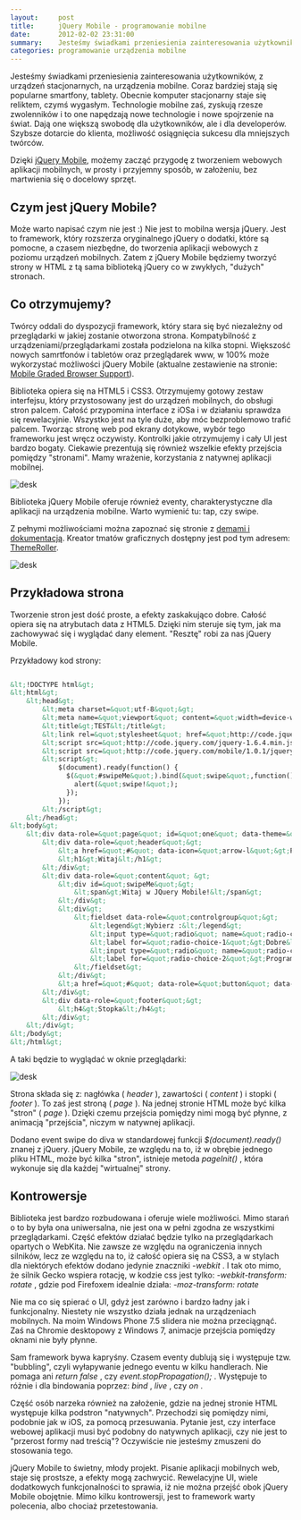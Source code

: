 ```yaml
---
layout:     post
title:      jQuery Mobile - programowanie mobilne
date:       2012-02-02 23:31:00
summary:    Jesteśmy świadkami przeniesienia zainteresowania użytkowników, z urządzeń stacjonarnych, na urządzenia mobilne. Coraz bardziej stają się popularne smartfony, tablety. Obecnie komputer stacjonarny staje się reliktem, czymś wygasłym. Technologie mobilne zaś, zyskują rzesze zwolenników i to one napędza...
categories: programowanie urządzenia mobilne
---
```




Jesteśmy świadkami przeniesienia zainteresowania użytkowników, z urządzeń stacjonarnych, na urządzenia mobilne. Coraz bardziej stają się popularne smartfony, tablety. Obecnie komputer stacjonarny staje się reliktem, czymś wygasłym. Technologie mobilne zaś, zyskują rzesze zwolenników i to one napędzają nowe technologie i nowe spojrzenie na świat. Dają one większą swobodę dla użytkowników, ale i dla developerów. Szybsze dotarcie do klienta, możliwość osiągnięcia sukcesu dla mniejszych twórców. 

Dzięki [jQuery Mobile](http://jquerymobile.com/), możemy zacząć przygodę z tworzeniem webowych aplikacji mobilnych, w prosty i przyjemny sposób, w założeniu, bez martwienia się o docelowy sprzęt.




## Czym jest jQuery Mobile?



Może warto napisać czym nie jest :) Nie jest to mobilna wersja jQuery. Jest to framework, który rozszerza oryginalnego jQuery o dodatki, które są pomocne, a czasem niezbędne, do tworzenia aplikacji webowych z poziomu urządzeń mobilnych. Zatem z jQuery Mobile będziemy tworzyć strony w HTML z tą sama biblioteką jQuery co w zwykłych, &quot;dużych&quot; stronach. 



## Co otrzymujemy?



Twórcy oddali do dyspozycji framework, który stara się być niezależny od przeglądarki w jakiej zostanie otworzona strona. Kompatybilność z urządzeniami/przeglądarkami została podzielona na kilka stopni. Większość nowych samrtfonów i tabletów oraz przeglądarek www, w 100% może wykorzystać możliwości jQuery Mobile (aktualne zestawienie na stronie: [Mobile Graded Browser Support](http://jquerymobile.com/gbs/)).



Biblioteka opiera się na HTML5 i CSS3. Otrzymujemy gotowy zestaw interfejsu, który przystosowany jest do urządzeń mobilnych, do obsługi stron palcem. Całość przypomina interface z iOSa i w działaniu sprawdza się rewelacyjnie. Wszystko jest na tyle duże, aby móc bezproblemowo trafić palcem. Tworząc stronę web pod ekrany dotykowe, wybór tego frameworku jest wręcz oczywisty. Kontrolki jakie otrzymujemy i cały UI jest bardzo bogaty. Ciekawie prezentują się również wszelkie efekty przejścia pomiędzy &quot;stronami&quot;. Mamy wrażenie, korzystania z natywnej aplikacji mobilnej.



![desk](https://raw.githubusercontent.com/djfoxer/djfoxer.github.io/master/_img/2012-2-2-_150_/g_-_608x405_-_-_30130x20120202222432_0.png)




Biblioteka jQuery Mobile oferuje również eventy, charakterystyczne dla aplikacji na urządzenia mobilne. Warto wymienić tu: tap, czy swipe. 

Z pełnymi możliwościami można zapoznać się stronie z [demami i dokumentacją](http://jquerymobile.com/demos). Kreator tmatów graficznych dostępny jest pod tym adresem: [ThemeRoller](http://jquerymobile.com/themeroller/).



![desk](https://raw.githubusercontent.com/djfoxer/djfoxer.github.io/master/_img/2012-2-2-_150_/g_-_608x405_-_-_30130x20120202222415_0.png)





## Przykładowa strona



Tworzenie stron jest dość proste, a efekty zaskakująco dobre.
Całość opiera się na atrybutach data z HTML5. Dzięki nim steruje się tym, jak ma zachowywać się i wyglądać dany element. &quot;Resztę&quot; robi za nas jQuery Mobile.

Przykładowy kod strony:


```html

&lt;!DOCTYPE html&gt; 
&lt;html&gt; 
	&lt;head&gt;
		&lt;meta charset=&quot;utf-8&quot;&gt;
		&lt;meta name=&quot;viewport&quot; content=&quot;width=device-width, initial-scale=1&quot;&gt; 
		&lt;title&gt;TEST&lt;/title&gt; 
		&lt;link rel=&quot;stylesheet&quot; href=&quot;http://code.jquery.com/mobile/1.0.1/jquery.mobile-1.0.1.min.css&quot; /&gt;
		&lt;script src=&quot;http://code.jquery.com/jquery-1.6.4.min.js&quot;&gt;&lt;/script&gt;
		&lt;script src=&quot;http://code.jquery.com/mobile/1.0.1/jquery.mobile-1.0.1.min.js&quot;&gt;&lt;/script&gt;
		&lt;script&gt;
			$(document).ready(function() {
			  $(&quot;#swipeMe&quot;).bind(&quot;swipe&quot;,function(){
				alert(&quot;swipe!&quot;);
			  });
			});
		&lt;/script&gt;
	&lt;/head&gt; 
&lt;body&gt; 
	&lt;div data-role=&quot;page&quot; id=&quot;one&quot; data-theme=&quot;c&quot;&gt;	
		&lt;div data-role=&quot;header&quot;&gt;
			&lt;a href=&quot;#&quot; data-icon=&quot;arrow-l&quot;&gt;Powrót&lt;/a&gt;
			&lt;h1&gt;Witaj&lt;/h1&gt;
		&lt;/div&gt;
		&lt;div data-role=&quot;content&quot; &gt;	
			&lt;div id=&quot;swipeMe&quot;&gt;
				&lt;span&gt;Witaj w JQuery Mobile!&lt;/span&gt;
			&lt;/div&gt;
			&lt;div&gt;
				&lt;fieldset data-role=&quot;controlgroup&quot;&gt;
					&lt;legend&gt;Wybierz :&lt;/legend&gt;
					&lt;input type=&quot;radio&quot; name=&quot;radio-choice-1&quot; id=&quot;radio-choice-1&quot; value=&quot;choice-1&quot; checked=&quot;checked&quot; /&gt;
					&lt;label for=&quot;radio-choice-1&quot;&gt;Dobre&lt;/label&gt;
					&lt;input type=&quot;radio&quot; name=&quot;radio-choice-1&quot; id=&quot;radio-choice-2&quot; value=&quot;choice-2&quot;  /&gt;
					&lt;label for=&quot;radio-choice-2&quot;&gt;Programy&lt;/label&gt;
				&lt;/fieldset&gt;
			&lt;/div&gt;
			&lt;a href=&quot;#&quot; data-role=&quot;button&quot; data-inline=&quot;true&quot;&gt;Przejdź dalej&lt;/a&gt;
		&lt;/div&gt;	
		&lt;div data-role=&quot;footer&quot;&gt;
			&lt;h4&gt;Stopka&lt;/h4&gt;
		&lt;/div&gt;
	&lt;/div&gt;
&lt;/body&gt;
&lt;/html&gt;

```


A taki będzie to wyglądać w oknie przeglądarki:



![desk](https://raw.githubusercontent.com/djfoxer/djfoxer.github.io/master/_img/2012-2-2-_150_/g_-_608x405_-_-_30130x20120202222320_0.png)



Strona składa się z: nagłówka ( *header* ), zawartości ( *content* ) i stopki ( *footer* ). To zaś jest stroną ( *page* ). Na jednej stronie HTML może być kilka &quot;stron&quot; ( *page* ). Dzięki czemu przejścia pomiędzy nimi mogą być płynne, z animacją &quot;przejścia&quot;, niczym w natywnej aplikacji.

Dodano event swipe do diva w standardowej funkcji  *$(document).ready()*  znanej z jQuery. jQuery Mobile, ze względu na to, iż w obrębie jednego pliku HTML, może być kilka &quot;stron&quot;, istnieje metoda  *pageInit()* , która wykonuje się dla każdej &quot;wirtualnej&quot; strony.



## Kontrowersje



Biblioteka jest bardzo rozbudowana i oferuje wiele możliwości. Mimo starań o to by była ona uniwersalna, nie jest ona w pełni zgodna ze wszystkimi przeglądarkami. Część efektów działać będzie tylko na przeglądarkach opartych o WebKita. Nie zawsze ze względu na ograniczenia innych silników, lecz ze względu na to, iż całość opiera się na CSS3, a w stylach dla niektórych efektów dodano jedynie znaczniki  *-webkit* . I tak oto mimo, że silnik Gecko wspiera rotację, w kodzie css jest tylko:  *-webkit-transform: rotate* , gdzie pod Firefoxem idealnie działa:  *-moz-transform: rotate* 

Nie ma co się spierać o UI, gdyż jest zarówno i bardzo ładny jak i funkcjonalny. Niestety nie wszystko działa jednak na urządzeniach mobilnych. Na moim Windows Phone 7.5 slidera nie można przeciągnąć. Zaś na Chromie desktopowy z Windows 7, animacje przejścia pomiędzy oknami nie były płynne. 

Sam framework bywa kapryśny. Czasem eventy dublują się i występuje tzw. &quot;bubbling&quot;, czyli wyłapywanie jednego eventu w kilku handlerach. Nie pomaga ani  *return false* , czy  *event.stopPropagation();* . Występuje to różnie i dla bindowania poprzez:  *bind* ,  *live* , czy  *on* .

Część osób narzeka również na założenie, gdzie na jednej stronie HTML występuje kilka podstron &quot;natywnych&quot;. Przechodzi się pomiędzy nimi, podobnie jak w iOS, za pomocą przesuwania. Pytanie jest, czy interface webowej aplikacji musi być podobny do natywnych aplikacji, czy nie jest to &quot;przerost formy nad treścią&quot;? Oczywiście nie jesteśmy zmuszeni do stosowania tego.

jQuery Mobile to świetny, młody projekt. Pisanie aplikacji mobilnych web, staje się prostsze, a efekty mogą zachwycić.  Rewelacyjne UI, wiele dodatkowych funkcjonalności to sprawia, iż nie można przejść obok jQuery Mobile obojętnie. Mimo kilku kontrowersji, jest to framework warty polecenia, albo chociaż przetestowania.